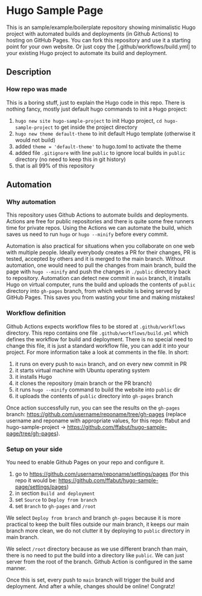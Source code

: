# Hugo Sample Page

This is an sample/example/boilerplate repository showing minimalistic Hugo project with automated builds and deployments (in Github Actions) to hosting on GitHub Pages.
You can fork this repository and use it a starting point for your own website.
Or just copy the [.github/workflows/build.yml] to your existing Hugo project to automate its build and deployment.

## Description

### How repo was made
This is a boring stuff, just to explain the Hugo code in this repo.
There is nothing fancy, mostly just default hugo commands to init a Hugo project:

1. `hugo new site hugo-sample-project` to init Hugo project, `cd hugo-sample-project` to get inside the project directory
2. `hugo new theme default-theme` to init default Hugo template (otherwise it would not build)
3. added `theme = 'default-theme'` to hugo.toml to activate the theme
4. added file `.gitignore` with line `public` to ignore local builds in `public` directory (no need to keep this in git history)
5. that is all 99% of this repository

## Automation

### Why automation
This repository uses Github Actions to automate builds and deployments.
Actions are free for public repositories and there is quite some free runners time for private repos.
Using the Actions we can automate the build, which saves us need to run `hugo` or `hugo --minify` before every commit.

Automation is also practical for situations when you collaborate on one web with multiple people.
Ideally everybody creates a PR for their changes, PR is tested, accepted by others and it is merged to the main branch.
Without automation, one would need to pull the changes from main branch, build the page with `hugo --minify` and push the changes in `./public` directory back to repository.
Automation can detect new commit in `main` branch, it installs Hugo on virtual computer, runs the build and uploads the contents of `public` directory into `gh-pages` branch, from which website is being served by GitHub Pages.
This saves you from wasting your time and making mistakes!

### Workflow definition
Github Actions expects workflow files to be stored at `.github/workflows` directory.
This repo contains one file `.github/workflows/build.yml` which defines the workflow for build and deployment.
There is no special need to change this file, it is just a standard workflow file, you can add it into your project.
For more information take a look at comments in the file.
In short:
1. it runs on every push to `main` branch, and on every new commit in PR
2. it starts virtual machine with Ubuntu operating system
3. it installs Hugo
4. it clones the repository (main branch or the PR branch)
5. it runs `hugo --minify` command to build the website into `public` dir
6. it uploads the contents of `public` directory into `gh-pages` branch

Once action successfully run, you can see the results on the `gh-pages` branch: https://github.com/username/reponame/tree/gh-pages (replace username and reponame with appropriate values, for this repo: ffabut and hugo-sample-project -> https://github.com/ffabut/hugo-sample-page/tree/gh-pages).

### Setup on your side
You need to enable Github Pages on your repo and configure it.
1. go to https://github.com/username/reponame/settings/pages (for this repo it would be: https://github.com/ffabut/hugo-sample-page/settings/pages)
2. in section `Build and deployment`
3. set `Source` to `Deploy from branch`
4. set `Branch` to `gh-pages` and `/root`

We select `Deploy from branch` and branch `gh-pages` because it is more practical to keep the built files outside our main branch, it keeps our main branch more clean, we do not clutter it by deploying to `public` directory in main branch.

We select `/root` directory because as we use different branch than main, there is no need to put the build into a directory like `public`.
We can just server from the root of the branch. 
Github Action is configured in the same manner.

Once this is set, every push to `main` branch will trigger the build and deployment.
And after a while, changes should be online!
Congratz!
